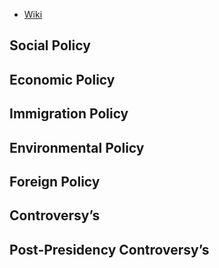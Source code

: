 - [Wiki](https://en.wikipedia.org/wiki/Calvin_Coolidge)
## Social Policy

## Economic Policy

## Immigration Policy

## Environmental Policy

## Foreign Policy

## Controversy’s

## Post-Presidency Controversy’s

